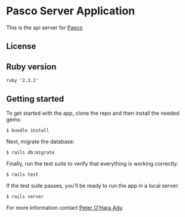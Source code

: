 # Pasco Server Application

This is the api server for [Pasco](http://www.pascoapp.com)

## License

## Ruby version
```
ruby '2.3.1'
```
## Getting started

To get started with the app, clone the repo and then install the needed gems:

```
$ bundle install
```

Next, migrate the database:

```
$ rails db:migrate
```

Finally, run the test suite to verify that everything is working correctly:

```
$ rails test
```

If the test suite passes, you'll be ready to run the app in a local server:

```
$ rails server
```

For more information contact [Peter O'Hara Adu](mailto:ohara.invent@gmail.com)